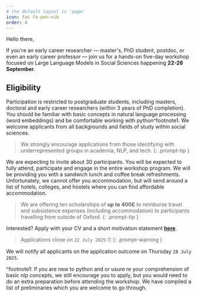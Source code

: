 ```yaml
---
# the default layout is 'page'
icon: fas fa-pen-nib
order: 4
---
```


Hello there,

If you're an early career researcher — master's, PhD student, postdoc, or even an early career professor — join us for a hands-on five-day workshop focused on Large Language Models in Social Sciences happening **22-26 September**. 

## Eligibility
Participation is restricted to postgraduate students, including masters, doctoral and early career researchers (within 3 years of PhD completion). You should be familiar with basic concepts in natural language processing (word embeddings) and be comfortable working with python^footnote1. We welcome applicants from all backgrounds and fields of study within social sciences.

> We strongly encourage applications from those identifying with underrepresented groups in academia, NLP, and tech.
{: .prompt-tip }

We are expecting to invite about 30 participants. You will be expected to fully attend, participate and engage in the entire workshop program. We will be providing you with a sandwich lunch and coffee break refreshments. Unfortunately, we cannot offer you accommodation, but will send around a list of hotels, colleges, and hostels where you can find affordable accommodation. 

> We are offering ten scholarships of **up to 400£** to reimburse travel and subsistence expenses (including accommodation) to participants travelling from outside of Oxford.
{: .prompt-tip }

Interested? Apply with your CV and a short motivation statement [**here**](https://forms.gle/iPEBtZvTX9D86fkL9).
> Applications close on `22 July 2025` ⏰
{: .prompt-warning }

We will notify all applicants on the application outcome on Thursday `28 July 2025`.


^footnote1: If you are new to python and or usure re your comprehension of basic nlp concepts, we still encourage you to apply, but you would need to do an extra preparation before attending the workshop. We have compiled a list of preliminaries which you are welcome to go through. 